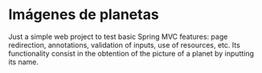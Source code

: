 # Imágenes de planetas
Just a simple web project to test basic Spring MVC features: page redirection, annotations, validation of inputs, use of resources, etc. Its functionality consist in the obtention of the picture of a planet by inputting its name.
